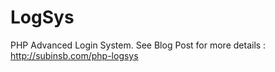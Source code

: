 LogSys
======

PHP Advanced Login System. See Blog Post for more details : http://subinsb.com/php-logsys
